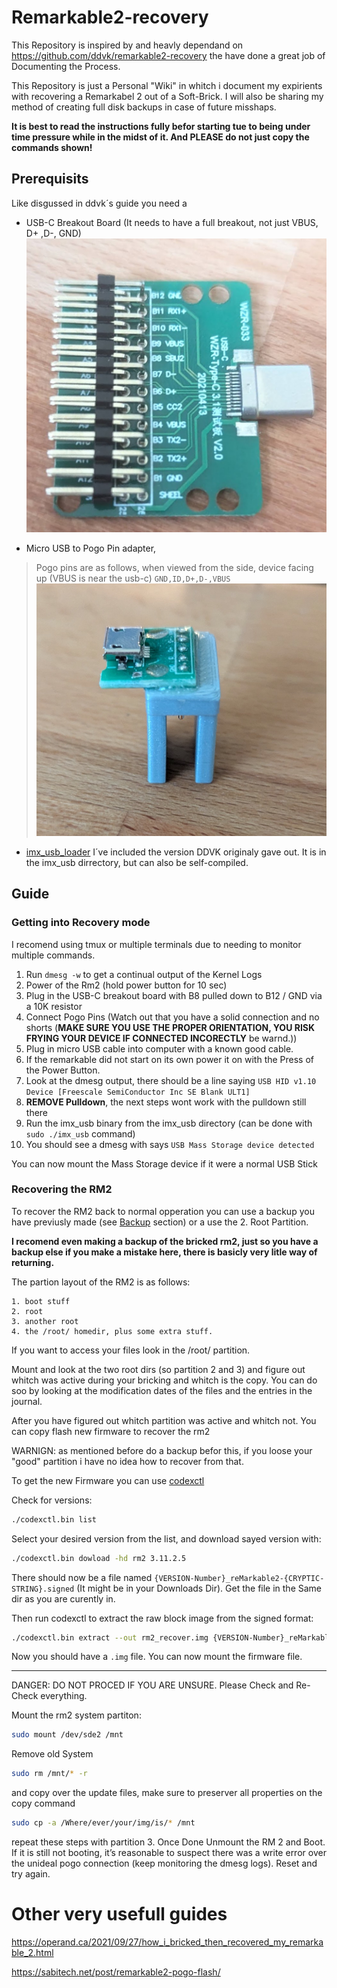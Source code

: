 # Remarkable2-recovery
This Repository is inspired by and heavly dependand on https://github.com/ddvk/remarkable2-recovery the have done a great job of Documenting the Process.

This Repository is just a Personal "Wiki" in whitch i document my expirients with recovering a Remarkabel 2 out of a Soft-Brick.
I will also be sharing my method of creating full disk backups in case of future misshaps.

**It is best to read the instructions fully befor starting tue to being under time pressure while in the midst of it. And PLEASE do not just copy the commands shown!**

## Prerequisits
Like disgussed in ddvk´s guide you need a

- USB-C Breakout Board (It needs to have a full breakout, not just  VBUS, D+ ,D-, GND) ![Picture ofUSB-C Breakout](./images/USB-C_breakout.jpg)

- Micro USB to Pogo Pin adapter,
> Pogo pins are as follows, when viewed from the side, device facing up (VBUS is near the usb-c) ```GND,ID,D+,D-,VBUS```
![Micro USB Pogo](./images/Micro-USB_Pogo.jpg)

- [imx_usb_loader](https://github.com/boundarydevices/imx_usb_loader) I´ve included the version DDVK originaly gave out. It is in the imx_usb dirrectory, but can also be self-compiled.

## Guide

### Getting into Recovery mode
I recomend using tmux or multiple terminals due to needing to monitor multiple commands.

1. Run ```dmesg -w``` to get a continual output of the Kernel Logs
2. Power of the Rm2 (hold power button for 10 sec)
3. Plug in the USB-C breakout board with B8 pulled down to B12 / GND via a 10K resistor
4. Connect Pogo Pins (Watch out that you have a solid connection and no shorts (**MAKE SURE YOU USE THE PROPER ORIENTATION, YOU RISK FRYING YOUR DEVICE IF CONNECTED INCORECTLY** be warnd.))
5. Plug in micro USB cable into computer with a known good cable.
6. If the remarkable did not start on its own power it on with the Press of the Power Button.
7. Look at the dmesg output, there should be a line saying ```USB HID v1.10 Device [Freescale SemiConductor Inc SE Blank ULT1]```
8. **REMOVE Pulldown**, the next steps wont work with the pulldown still there
9. Run the imx_usb binary from the imx_usb directory (can be done with ```sudo ./imx_usb``` command)
10. You should see a dmesg with says ```USB Mass Storage device detected```

You can now mount the Mass Storage device if it were a normal USB Stick


### Recovering the RM2
To recover the RM2 back to normal opperation you can use a backup you have previusly made (see [Backup](#Backup) section) or a use the 2. Root Partition.

__I recomend even making a backup of the bricked rm2, just so you have a backup else if you make a mistake here, there is basicly very litle way of returning.__

The partion layout of the RM2 is as follows:

```
1. boot stuff
2. root
3. another root
4. the /root/ homedir, plus some extra stuff.
```

If you want to access your files look in the /root/ partition.

Mount and look at the two root dirs (so partition 2 and 3) and figure out whitch was active during your bricking and whitch is the copy. You can do soo by looking at the modification dates of the files and the entries in the journal.

After you have figured out whitch partition was active and whitch not. You can copy flash new firmware to recover the rm2

WARNIGN: as mentioned before do a backup befor this, if you loose your "good" partition i have no idea how to recover from that.

To get the new Firmware you can use [codexctl](https://github.com/Jayy001/codexctl)

Check for versions:
```bash
./codexctl.bin list
```
Select your desired version from the list, and download sayed version with:
```bash
./codexctl.bin dowload -hd rm2 3.11.2.5
```
There should now be a file named ```{VERSION-Number}_reMarkable2-{CRYPTIC-STRING}.signed``` (It might be in your Downloads Dir). Get the file in the Same dir as you are curently in.

Then run codexctl to extract the raw block image from the signed format:
```bash
./codexctl.bin extract --out rm2_recover.img {VERSION-Number}_reMarkable2-{CRYPTIC-STRING}.signed
```
Now you should have a ```.img``` file. You can now mount the firmware file.

----
DANGER: DO NOT PROCED IF YOU ARE UNSURE. Please Check and Re-Check everything.

Mount the rm2 system partiton:
```bash
sudo mount /dev/sde2 /mnt
```

Remove old System
```bash
sudo rm /mnt/* -r
```
and copy over the update files, make sure to preserver all properties on the copy command
```bash
sudo cp -a /Where/ever/your/img/is/* /mnt
```
repeat these steps with partition 3.
Once Done Unmount the RM 2 and Boot. If it is still not booting, it’s reasonable to suspect there was a write error over the unideal pogo connection (keep monitoring the dmesg logs). Reset and try again.


# Other very usefull guides
https://operand.ca/2021/09/27/how_i_bricked_then_recovered_my_remarkable_2.html

https://sabitech.net/post/remarkable2-pogo-flash/
